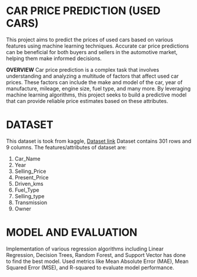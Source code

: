 # CAR PRICE PREDICTION (USED CARS)
This project aims to predict the prices of used cars based on various features using machine learning techniques. Accurate car price predictions can be beneficial for both buyers and sellers in the automotive market, helping them make informed decisions.

****OVERVIEW****
Car price prediction is a complex task that involves understanding and analyzing a multitude of factors that affect used car prices. These factors can include the make and model of the car, year of manufacture, mileage, engine size, fuel type, and many more. By leveraging machine learning algorithms, this project seeks to build a predictive model that can provide reliable price estimates based on these attributes.

 # DATASET
 This dataset is took from kaggle, [Dataset link](https://www.kaggle.com/datasets/vijayaadithyanvg/car-price-predictionused-cars)
Dataset contains 301 rows and 9 columns. The features/attributes of dataset are:
1. Car_Name
2. Year
3. Selling_Price
4. Present_Price
5. Driven_kms
6. Fuel_Type
7. Selling_type
8. Transmission
9. Owner

# MODEL AND EVALUATION   
Implementation of various regression algorithms including Linear Regression, Decision Trees, Random Forest, and Support Vector has done to find the best model. Used metrics like Mean Absolute Error (MAE), Mean Squared Error (MSE), and R-squared to evaluate model performance.
